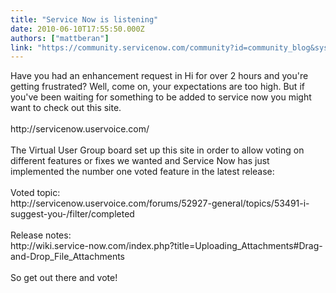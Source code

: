 ```yaml
---
title: "Service Now is listening"
date: 2010-06-10T17:55:50.000Z
authors: ["mattberan"]
link: "https://community.servicenow.com/community?id=community_blog&sys_id=7ddca665dbd0dbc01dcaf3231f961999"
---
```

<p>Have you had an enhancement request in Hi for over 2 hours and you're getting frustrated? Well, come on, your expectations are too high. But if you've been waiting for something to be added to service now you might want to check out this site.<br /><br />http://servicenow.uservoice.com/<br /><br />The Virtual User Group board set up this site in order to allow voting on different features or fixes we wanted and Service Now has just implemented the number one voted feature in the latest release:<br /><br />Voted topic:<br />http://servicenow.uservoice.com/forums/52927-general/topics/53491-i-suggest-you-/filter/completed<br /><br />Release notes:<br />http://wiki.service-now.com/index.php?title=Uploading_Attachments#Drag-and-Drop_File_Attachments<br /><br />So get out there and vote!</p>